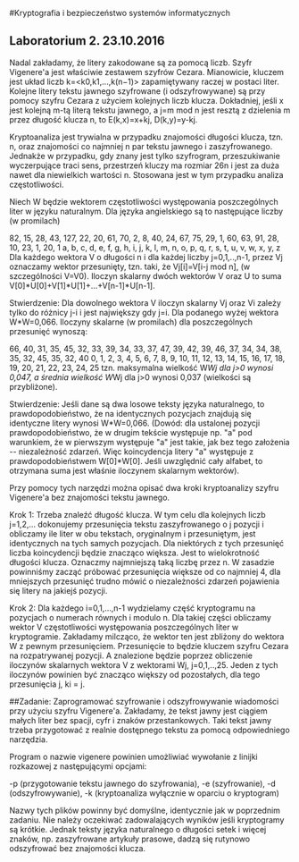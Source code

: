 #Kryptografia i bezpieczeństwo systemów informatycznych
## Laboratorium 2. 23.10.2016
Nadal zakładamy, że litery zakodowane są za pomocą liczb. Szyfr Vigenere'a jest właściwie zestawem szyfrów Cezara. Mianowicie, kluczem jest układ liczb k=<k0,k1,...,k(n−1)> zapamiętywany raczej w postaci liter. Kolejne litery tekstu jawnego szyfrowane (i odszyfrowywane) są przy pomocy szyfru Cezara z użyciem kolejnych liczb klucza. Dokładniej, jeśli x jest kolejną m-tą literą tekstu jawnego, a j=m mod n jest resztą z dzielenia m przez długość klucza n, to E(k,x)=x+kj, D(k,y)=y-kj.

Kryptoanaliza jest trywialna w przypadku znajomości długości klucza, tzn. n, oraz znajomości co najmniej n par tekstu jawnego i zaszyfrowanego. Jednakże w przypadku, gdy znany jest tylko szyfrogram, przeszukiwanie wyczerpujące traci sens, przestrzeń kluczy ma rozmiar 26n i jest za duża nawet dla niewielkich wartości n.  Stosowana jest w tym przypadku analiza częstotliwości.

Niech W będzie wektorem częstotliwości występowania poszczególnych liter w języku naturalnym. Dla języka angielskiego są to następujące liczby (w promilach)

82, 15, 28, 43, 127, 22, 20, 61, 70, 2, 8, 40, 24, 67, 75, 29, 1, 60, 63, 91, 28, 10, 23, 1, 20, 1
 a,  b,  c,  d,   e,  f,  g,  h,  i, j, k,  l,  m,  n,  o,  p, q,  r,  s,  t,  u,  v,  w, x,  y, z
Dla każdego wektora V o długości n i dla każdej liczby j=0,1,..,n-1, przez Vj oznaczamy wektor przesunięty, tzn. taki, że Vj[i]=V[i-j mod n], (w szczególności V=V0). Iloczyn skalarny dwóch wektorów V oraz U to suma V[0]*U[0]+V[1]*U[1]+...+V[n-1]*U[n-1].

Stwierdzenie: Dla dowolnego wektora V iloczyn skalarny Vj oraz Vi zależy tylko do różnicy j-i i jest największy gdy j=i. Dla podanego wyżej wektora W*W=0,066. Iloczyny skalarne (w promilach) dla poszczególnych przesunięć wynoszą:

66, 40, 31, 35, 45, 32, 33, 39, 34, 33, 37, 47, 39, 42, 39, 46, 37, 34, 34, 38, 35, 32, 45, 35, 32, 40
 0,  1,  2,  3,  4,  5,  6,  7,  8,  9, 10, 11, 12, 13, 14, 15, 16, 17, 18, 19, 20, 21, 22, 23, 24, 25
tzn. maksymalna wielkość W*Wj dla j>0 wynosi 0,047, a średnia wielkość W*Wj dla j>0 wynosi 0,037 (wielkości są przybliżone).

Stwierdzenie: Jeśli dane są dwa losowe teksty języka naturalnego, to prawdopodobieństwo, że na identycznych pozycjach znajdują się identyczne litery wynosi W*W=0,066. (Dowód: dla ustalonej pozycji prawdopodobieństwo, że w drugim tekście występuje np. "a" pod warunkiem, że w pierwszym występuje "a" jest takie, jak bez tego założenia -- niezależność zdarzeń. Więc koincydencja litery "a" występuje z prawdopodobieństwem W[0]*W[0]. Jeśli uwzględnić cały alfabet, to otrzymana suma jest właśnie iloczynem skalarnym wektorów).

Przy pomocy tych narzędzi można opisać dwa kroki kryptoanalizy szyfru Vigenere'a bez znajomości tekstu jawnego.

Krok 1: Trzeba znaleźć długość klucza. W tym celu dla kolejnych liczb j=1,2,... dokonujemy przesunięcia tekstu zaszyfrowanego o j pozycji i obliczamy ile liter w obu tekstach, oryginalnym i przesuniętym, jest identycznych na tych samych pozycjach. Dla niektórych z tych przesunięć liczba koincydencji będzie znacząco większa. Jest to wielokrotność długości klucza. Oznaczmy najmniejszą taką liczbę przez n. W zasadzie powinniśmy zacząć próbować przesunięcia większe od co najmniej 4, dla mniejszych przesunięć trudno mówić o niezależności zdarzeń pojawienia się litery na jakiejś pozycji.

Krok 2: Dla każdego i=0,1,...,n-1 wydzielamy część kryptogramu na pozycjach o numerach równych i modulo n. Dla takiej części obliczamy wektor V częstotliwości występowania poszczególnych liter w kryptogramie. Zakładamy milcząco, że wektor ten jest zbliżony do wektora W z pewnym przesunięciem. Przesunięcie to będzie kluczem szyfru Cezara na rozpatrywanej pozycji. A znalezione będzie poprzez obliczenie iloczynów skalarnych wektora V z wektorami Wj, j=0,1,..,25. Jeden z tych iloczynów powinien być znacząco większy od pozostałych, dla tego przesunięcia j, ki = j.

##Zadanie:
Zaprogramować szyfrowanie i odszyfrowywanie wiadomości przy użyciu szyfru Vigenere'a. Zakładamy, że tekst jawny jest ciągiem małych liter bez spacji, cyfr i znaków przestankowych. Taki tekst jawny trzeba przygotować z realnie dostępnego tekstu za pomocą odpowiedniego narzędzia.

Program o nazwie vigenere powinien umożliwiać wywołanie z linijki rozkazowej z następującymi opcjami:

-p (przygotowanie tekstu jawnego do szyfrowania),
-e (szyfrowanie),
-d (odszyfrowywanie),
-k (kryptoanaliza wyłącznie w oparciu o kryptogram)

Nazwy tych plików powinny być domyślne, identycznie jak w poprzednim zadaniu. Nie należy oczekiwać zadowalających wyników jeśli kryptogramy są krótkie. Jednak teksty języka naturalnego o długości setek i więcej znaków, np. zaszyfrowane artykuły prasowe, dadzą się rutynowo odszyfrować bez znajomości klucza.

